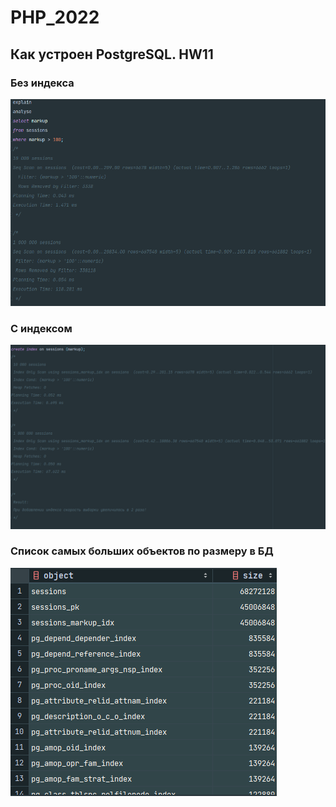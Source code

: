 # PHP_2022
## Как устроен PostgreSQL. HW11

### Без индекса
![](src/without_index.png)
### С индексом
![](src/with_index.png)
### Список самых больших объектов по размеру в БД
![](src/list_index.png)